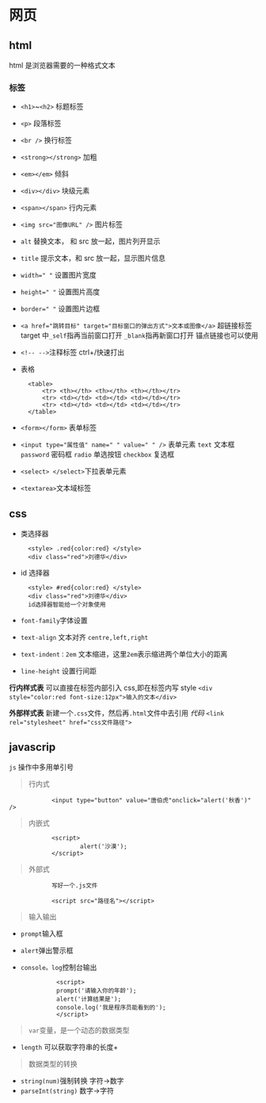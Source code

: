 # 网页

## html

html 是浏览器需要的一种格式文本

### 标签

- `<h1>`~`<h2>` 标题标签
- `<p>` 段落标签
- `<br />` 换行标签
- `<strong></strong>` 加粗
- `<em></em>` 倾斜
- `<div></div>` 块级元素
- `<span></span>` 行内元素
- `<img src="图像URL" />` 图片标签
- `alt` 替换文本， 和 src 放一起，图片列开显示
- `title` 提示文本，和 src 放一起，显示图片信息
- `width=" "` 设置图片宽度
- `height=" "` 设置图片高度
- `border=" "` 设置图片边框
- `<a href="跳转目标" target="目标窗口的弹出方式">文本或图像</a>` 超链接标签
  target 中`_self`指再当前窗口打开
  `_blank`指再新窗口打开
  锚点链接也可以使用
- `<!-- -->`注释标签 ctrl+/快速打出

- 表格

        <table>
            <tr> <th></th> <th></th> <th></th></tr>
            <tr> <td></td> <td></td> <td></td></tr>
            <tr> <td></td> <td></td> <td></td></tr>
        </table>

- `<form></form>` 表单标签
- `<input type="属性值" name=" " value=" " />` 表单元素
  `text` 文本框
  `password` 密码框
  `radio` 单选按钮
  `checkbox` 复选框

- `<select> </select>`下拉表单元素

- `<textarea>`文本域标签

## css

- 类选择器

        <style> .red{color:red} </style>
        <div class="red">刘德华</div>

- id 选择器

        <style> #red{color:red} </style>
        <div class="red">刘德华</div>
        id选择器智能给一个对象使用

- `font-family`字体设置
- `text-align` 文本对齐 `centre,left,right`
- `text-indent：2em` 文本缩进，这里`2em`表示缩进两个单位大小的距离

- `line-height` 设置行间距

**行内样式表**
可以直接在标签内部引入 css,即在标签内写 style
`<div style="color:red font-size:12px">输入的文本</div>`

**外部样式表**
新建一个`.css`文件，然后再`.html`文件中去引用
_代码_ `<link rel="stylesheet" href="css文件路径">`

## javascrip

`js` 操作中多用单引号

> 行内式

                <input type="button" value="唐伯虎"onclick="alert('秋香')" />

> 内嵌式

                <script>
                        alert('沙漠');
                </script>

> 外部式

                写好一个.js文件
    
                <script src="路径名"></script>

> 输入输出

- `prompt`输入框
- `alert`弹出警示框
- `console。log`控制台输出

                <script>
                prompt('请输入你的年龄');
                alert('计算结果是');
                console.log('我是程序员能看到的');
                </script>

> `var`变量，是一个动态的数据类型

- `length` 可以获取字符串的长度+

> 数据类型的转换

- `string(num)`强制转换 字符->数字
- `parseInt(string)` 数字->字符
